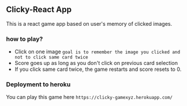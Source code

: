 ## Clicky-React App

This is a react game app based on user's memory of clicked images. 

### how to play?
* Click on one image `goal is to remember the image you clicked and not to click same card twice`
* Score goes up as long as you don't click on previous card selection
* If you click same card twice, the game restarts and score resets to 0.

### Deployment to heroku
You can play this game here `https://clicky-gamexyz.herokuapp.com/`
